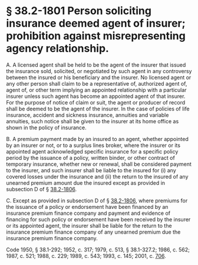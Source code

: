# § 38.2-1801 Person soliciting insurance deemed agent of insurer; prohibition against misrepresenting agency relationship.

<p>A. A licensed agent shall be held to be the agent of the insurer that issued the insurance sold, solicited, or negotiated by such agent in any controversy between the insured or his beneficiary and the insurer. No licensed agent or any other person shall claim to be a representative of, authorized agent of, agent of, or other term implying an appointed relationship with a particular insurer unless such agent has become an appointed agent of that insurer. For the purpose of notice of claim or suit, the agent or producer of record shall be deemed to be the agent of the insurer. In the case of policies of life insurance, accident and sickness insurance, annuities and variable annuities, such notice shall be given to the insurer at its home office as shown in the policy of insurance.</p><p>B. A premium payment made by an insured to an agent, whether appointed by an insurer or not, or to a surplus lines broker, where the insurer or its appointed agent acknowledged specific insurance for a specific policy period by the issuance of a policy, written binder, or other contract of temporary insurance, whether new or renewal, shall be considered payment to the insurer, and such insurer shall be liable to the insured for (i) any covered losses under the insurance and (ii) the return to the insured of any unearned premium amount due the insured except as provided in subsection D of § <a href='http://law.lis.virginia.gov/vacode/38.2-1806/'>38.2-1806</a>.</p><p>C. Except as provided in subsection D of § <a href='http://law.lis.virginia.gov/vacode/38.2-1806/'>38.2-1806</a>, where premiums for the issuance of a policy or endorsement have been financed by an insurance premium finance company and payment and evidence of financing for such policy or endorsement have been received by the insurer or its appointed agent, the insurer shall be liable for the return to the insurance premium finance company of any unearned premium due the insurance premium finance company.</p><p>Code 1950, § 38.1-292; 1952, c. 317; 1979, c. 513, § 38.1-327.2; 1986, c. 562; 1987, c. 521; 1988, c. 229; 1989, c. 543; 1993, c. 145; 2001, c. <a href='http://lis.virginia.gov/cgi-bin/legp604.exe?011+ful+CHAP0706'>706</a>.</p>